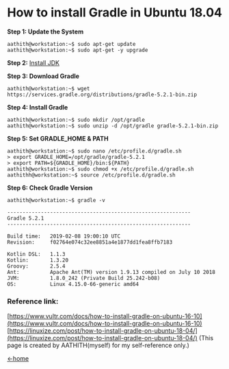 # How to install Gradle in Ubuntu 18.04
**Step 1: Update the System**
```
aathith@workstation:~$ sudo apt-get update
aathith@workstation:~$ sudo apt-get -y upgrade
```
**Step 2:** [Install JDK](https://aathith.github.io/blog/java/)

**Step 3: Download Gradle**
```
aathith@workstation:~$ wget https://services.gradle.org/distributions/gradle-5.2.1-bin.zip
```
**Step 4: Install Gradle**

    aathith@workstation:~$ sudo mkdir /opt/gradle
    aathith@workstation:~$ sudo unzip -d /opt/gradle gradle-5.2.1-bin.zip
    
**Step 5: Set GRADLE_HOME & PATH**

    aathith@workstation:~$ sudo nano /etc/profile.d/gradle.sh
    > export GRADLE_HOME=/opt/gradle/gradle-5.2.1
    > export PATH=${GRADLE_HOME}/bin:${PATH}
    aathith@workstation:~$ sudo chmod +x /etc/profile.d/gradle.sh
    aathithh@workstation:~$ source /etc/profile.d/gradle.sh

**Step 6: Check Gradle Version**

    aathith@workstation:~$ gradle -v
    
    ------------------------------------------------------------
    Gradle 5.2.1
    ------------------------------------------------------------
    
    Build time:   2019-02-08 19:00:10 UTC
    Revision:     f02764e074c32ee8851a4e1877dd1fea8ffb7183
    
    Kotlin DSL:   1.1.3
    Kotlin:       1.3.20
    Groovy:       2.5.4
    Ant:          Apache Ant(TM) version 1.9.13 compiled on July 10 2018
    JVM:          1.8.0_242 (Private Build 25.242-b08)
    OS:           Linux 4.15.0-66-generic amd64

### Reference link:
[https://www.vultr.com/docs/how-to-install-gradle-on-ubuntu-16-10](https://www.vultr.com/docs/how-to-install-gradle-on-ubuntu-16-10)
[https://linuxize.com/post/how-to-install-gradle-on-ubuntu-18-04/](https://linuxize.com/post/how-to-install-gradle-on-ubuntu-18-04/)
(This page is created by AATHITH(myself) for my self-reference only.)


 [←home](blog/README.md)
